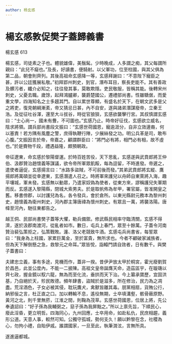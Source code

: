 ```yaml
---
author: 杨玄感
---
```


<div class="heti heti--vertical">

# 楊玄感敦促樊子蓋歸義書

楊玄感 613

楊玄感，司徒素之子也。體貌雄偉，美鬚髯。少時晚成，人多謂之痴，其父每謂所親曰：“此兒不癡也。”及長，好讀書，便騎射。以父軍功，位至柱國，與其父俱為第二品，朝會則齊列。其後高祖命玄感降一等，玄感拜謝曰：“不意陛下寵臣之甚，許以公廷獲展私敬。”初拜郢州刺史，到官，潛布耳目，察長吏能不。其有善政及髒污者，纖介必知之，往往發其事，莫敢欺隱。吏民敬服，皆稱其能。後轉宋州刺史，父憂去職。歲馀，起拜鴻臚卿，襲爵楚國公，遷禮部尚書。性雖驕倨，而愛重文學，四海知名之士多趨其門。自以累世尊顯，有盛名於天下，在朝文武多是父之將吏，復見朝綱漸紊，帝又猜忌日甚，內不自安，遂與諸弟潛謀廢帝，立秦王浩。及從征吐谷渾，還至大斗拔谷，時從官狼狽，玄感欲襲擊行宮。其叔慎謂玄感曰：“士心尚一，國未有釁，不可圖也。”玄感乃止。時帝好征伐，玄感欲立威名，陰求將領。謂兵部尚書段文振曰：“玄感世荷國恩，寵逾涯分，自非立效邊裔，何以塞責！若方隅有風塵之警，庶得執鞭行陣，少展絲發之功。明公兵革是司，敢布心腹。”文振因言於帝，帝嘉之，顧謂群臣曰：“將門必有將，相門必有相，故不虛也。”於是賚物千段，禮遇益隆，頗預朝政。

帝征遼東，命玄感於黎陽督運。於時百姓苦役，天下思亂，玄感遂與武賁郎將王仲伯、汲郡贊治趙懷義等謀議，欲令帝所軍眾飢餒，每為逗留，不時進發。帝遲之，遣使者逼促，玄感揚言曰：“水路多盜賊，不可前後而發。”其弟武賁郎將玄縱、鷹揚郎將萬碩並從幸遼東，玄感潛遣人召之。時將軍來護兒以舟師自東萊將入海，趣平壤城，軍未發。玄感無以動眾，乃遣家奴偽為使者，從東方來，謬稱護兒失軍期而反。玄感遂入黎陽縣，閉城大索男夫。於是取帆佈為牟甲，署官屬，皆准開皇之舊。移書傍郡，以討護兒為名，各令發兵，會於倉所。以東光縣尉元務本為黎州刺史，趙懷義為衛州刺史，河內郡主簿唐禕為懷州刺史。有眾且一萬，將襲洛陽。唐幃至河內，馳往東都告之。

越王侗、民部尚書樊子蓋等大懼，勒兵備禦。修武縣民相率守臨清關，玄感不得濟，遂於汲郡南渡河，從亂者如市。數日，屯兵上春門，眾至十餘萬。子蓋令河南贊治裴弘策拒之，弘策戰敗。瀍、洛父老競致牛酒。玄感屯兵尚書省，每誓眾曰：“我身為上柱國，家累巨萬金，至於富貴，無所求也。今者不顧破家滅族者，但為天下解倒懸之急，救黎元之命耳。”眾皆悅，詣轅門請自效者，日有數千。與樊子蓋書曰：

夫建忠立義，事有多途，見機而作，蓋非一揆。昔伊尹放太甲於桐宮，霍光廢劉賀於昌邑，此並公度內，不能一二披陳。高祖文皇帝誕膺天命，造茲區宇，在璇璣以齊七政，握金鏡以馭六龍，無為而至化流，垂拱而天下治。今上纂承寶歷，宜固洪基，乃自絕於天，殄民敗德。頻年肆書，盜賊於是滋多，所在修治，民力為之凋盡。荒淫酒色，子女必被其侵，耽玩鷹犬，禽獸皆離其毒。朋黨相扇，貨賄公行，納邪佞之言，杜正直之口。加以轉輸不息，遙役無期，士卒填溝壑，骸骨蔽原野。黃河之北，則千里無菸，江淮之間，則鞠為茂草。玄感世荷國恩，位居上將，先公奉遺詔曰：“好子孫為我輔弼之，惡子孫為我屏黜之。”所以上禀先旨，下順民心，廢此淫昏，更立明哲。四海同心，九州回應，士卒用命，如赴私仇，民庶相趨，義形公道。天意人事，較然可知。公獨守孤城，勢何支久！願以黔黎在念，社稷為心，勿拘小禮，自貽伊戚。誰謂國家，一旦至此，執筆潸泫，言無所具。

遂進逼都城。

</div>
